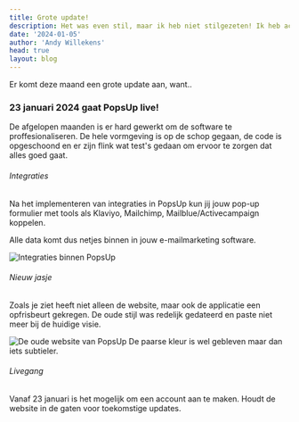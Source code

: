 ```yaml
---
title: Grote update!
description: Het was even stil, maar ik heb niet stilgezeten! Ik heb achter de schermen hard gewerkt aan het bouwen van de applicatie, het koppelen van de database en het optimaliseren van de API.
date: '2024-01-05'
author: 'Andy Willekens'
head: true
layout: blog
---
```


Er komt deze maand een grote update aan, want..

### 23 januari 2024 gaat PopsUp live!

De afgelopen maanden is er hard gewerkt om de software te proffesionaliseren. De hele vormgeving is op de schop gegaan, de code is opgeschoond en er zijn flink wat test's gedaan om ervoor te zorgen dat alles goed gaat.

###### Integraties

Na het implementeren van integraties in PopsUp kun jij jouw pop-up formulier met tools als Klaviyo, Mailchimp, Mailblue/Activecampaign koppelen.

Alle data komt dus netjes binnen in jouw e-mailmarketing software.

![Integraties binnen PopsUp](/assets/images/blog/grote-update_1.png 'Koppelen met jouw favoriete e-mailmarketing software')

###### Nieuw jasje

Zoals je ziet heeft niet alleen de website, maar ook de applicatie een opfrisbeurt gekregen. De oude stijl was redelijk gedateerd en paste niet meer bij de huidige visie.

![De oude website van PopsUp](/assets/images/blog/grote-update_2.png 'Iets te veel paars..')
De paarse kleur is wel gebleven maar dan iets subtieler.

###### Livegang

Vanaf 23 januari is het mogelijk om een account aan te maken. Houdt de website in de gaten voor toekomstige updates.
